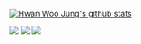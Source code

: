 [![Hwan Woo Jung's github stats](https://github-readme-stats.vercel.app/api?username=sossont&show_icons=true&theme=radical)](https://github.com/sossont/github-readme-stats)

<img src="http://img.shields.io/badge/-Python-lightgrey?style=for-the-badge&logo=Python">
<img src="http://img.shields.io/badge/-Javascript-yellow?style=for-the-badge&logo=JavaScript">
<img src="http://img.shields.io/badge/-C++-ffffff?style=for-the-badge&logo=C%2B%2B">
<!--
**sossont/sossont** is a ✨ _special_ ✨ repository because its `README.md` (this file) appears on your GitHub profile.

Here are some ideas to get you started:

- 🔭 I’m currently working on ...
- 🌱 I’m currently learning ...
- 👯 I’m looking to collaborate on ...
- 🤔 I’m looking for help with ...
- 💬 Ask me about ...
- 📫 How to reach me: ...
- 😄 Pronouns: ...
- ⚡ Fun fact: ...
-->
